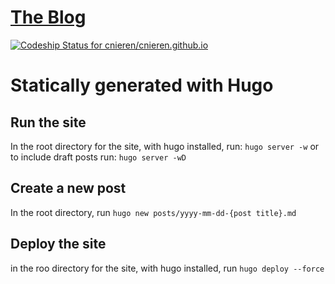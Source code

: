 # [The Blog](https://chadnierenhausen.com)

[ ![Codeship Status for cnieren/cnieren.github.io](https://codeship.com/projects/830e9c80-b1b4-0133-1da7-66cd7c0bebc3/status?branch=hugo)](https://codeship.com/projects/133148)

# Statically generated with Hugo

## Run the site
In the root directory for the site, with hugo installed, run: ```hugo server -w``` or to include draft posts run: ```hugo server -wD```

## Create a new post
In the root directory, run ```hugo new posts/yyyy-mm-dd-{post title}.md```

## Deploy the site
in the roo directory for the site, with hugo installed, run ```hugo deploy --force```
